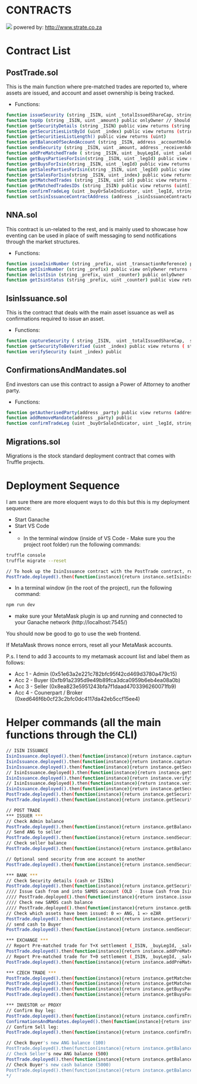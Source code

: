 # CONTRACTS

![](https://www.strate.co.za/sites/default/files/state-logo-dark.svg)
powered by: http://www.strate.co.za

# Contract List
## PostTrade.sol
This is the main function where pre-matched trades are reported to, where assets are issued, and account and asset ownership is being tracked.
* Functions:
```sh
function issueSecurity (string _ISIN, uint _totalIssuedShareCap, string _longName, string _ticker) public onlyIsinIssuanceContact
function topUp (string _ISIN, uint _amount) public onlyOwner // Should be modified to allow for reductions as well
function getSecurityDetails (string _ISIN) public view returns (string, uint, string, string, bool)
function getSecuritiesListById (uint _index) public view returns (string, uint)
function getSecuritiesListLength() public view returns (uint)
function getBalanceOfSecAndAccount (string _ISIN, address _accountHolder) public view returns (uint)
function sendSecurity (string _ISIN, uint _amount, address _receiverAddress) public
function addPreMatchedTrade ( string _ISIN, uint _buyLegId, uint _saleLegId, uint _tradeId, uint _settlementDate, address _buyerAddress, address _sellerAddress, address _buyerCustodianId, address _sellerCustodianId, uint _amount, uint _salePrice ) public
function getBuysPartiesForIsin(string _ISIN, uint _legId) public view returns (uint, address, address)
function getBuysForIsin(string _ISIN, uint _legId) public view returns (uint, uint, uint, Statuses, uint)
function getSalesPartiesForIsin(string _ISIN, uint _legId) public view returns (uint, address, address)
function getSalesForIsin(string _ISIN, uint _index) public view returns (uint, uint, uint, Statuses, uint)
function getMatchedTrades (string _ISIN, uint id) public view returns (uint, uint, uint, uint, uint, uint)
function getMatchedTradesIDs (string _ISIN) public view returns (uint[])
function confirmTradeLeg (uint _buyOrSaleIndicator, uint _legId, string _ISIN, address _party) public
function setIsinIssuanceContractAddress (address _isinIssuanceContractAddress) public onlyOwner

```
## NNA.sol
This contract is un-related to the rest, and is mainly used to showcase how eventing can be used in place of swift messaging to send notifications through the market structures.
* Functions:
```sh
function issueIsinNumber (string _prefix, uint _transactionReference) public onlyOwner
function getIsinNumber (string _prefix) public view onlyOwner returns (uint)
function delistIsin (string _prefix, uint _counter) public onlyOwner
function getIsinStatus (string _prefix, uint _counter) public view returns (uint _status)
```
## IsinIssuance.sol
This is the contract that deals with the main asset issuance as well as confirmations required to issue an asset.
* Functions:
```sh
function captureSecurity ( string _ISIN,  uint _totalIssuedShareCap,  string _longName,  string _ticker,  address _counterParty) public onlyOwner
function getSecurityToBeVerified (uint _index) public view returns ( string _ISIN, uint _totalIssuedShareCap, string _longName, string _ticker, bool _active, address _issuer, address _verifier)
function verifySecurity (uint _index) public

```
## ConfirmationsAndMandates.sol
End investors can use this contract to assign a Power of Attorney to another party.
* Functions:
```sh
function getAutherisedParty(address _party) public view returns (address)
function addRemoveMandate(address _party) public
function confirmTradeLeg (uint _buyOrSaleIndicator, uint _legId, string _ISIN, address _party) public view
```
## Migrations.sol
Migrations is the stock standard deployment contract that comes with Truffle projects.

# Deployment Sequence

I am sure there are more eloquent ways to do this but this is my deployment sequence:

* Start Ganache 
* Start VS Code
* * In the terminal window (inside of VS Code - Make sure you the project root folder) run the following commands:
```sh
truffle console
truffle migrate --reset

// To hook up the IsinIssuance contract with the PostTrade contract, run the following:
PostTrade.deployed().then(function(instance){return instance.setIsinIssuanceContractAddress(IsinIssuance.address)});
```

* In a terminal window (in the root of the project), run the following command:

```sh
npm run dev
```

* make sure your MetaMask plugin is up and running and connected to your Ganache network (http://localhost:7545/)

You should now be good to go to use the web frontend.

If MetaMask throws nonce errors, reset all your MetaMask accounts.

P.s. I tend to add 3 accounts to my metamask account list and label them as follows:
* Acc 1 - Admin (0x51e63a2e221c782bfc95f42cd469d3780a479c15)
* Acc 2 - Buyer (0xfb91a2395d9e49b89fca3dca0959b6eb4ea08a0b)
* Acc 3 - Seller (0x8ea823e5951243bfa7f1daad4703396260071fb9)
* Acc 4 - Counerpart / Broker (0xed646f6b0cf23c2bfc0dc4117da42eb5ccf15ee4)


# Helper commands (all the main functions through the CLI)

```sh
// ISIN ISSUANCE
IsinIssuance.deployed().then(function(instance){return instance.captureSecurity("ZAE001",1000,"Anglo American PLC","ANG","0xfb91a2395d9e49b89fca3dca0959b6eb4ea08a0b")});
IsinIssuance.deployed().then(function(instance){return instance.captureSecurity("eZAR",1000000,"eZAR","eZAR","0x51e63a2e221c782bfc95f42cd469d3780a479c15")});
IsinIssuance.deployed().then(function(instance){return instance.getSecurityToBeVerified(0, {from:"0xfb91a2395d9e49b89fca3dca0959b6eb4ea08a0b"})});
// IsinIssuance.deployed().then(function(instance){return instance.getSecurityToBeVerified(0, {from:"0x51e63a2e221c782bfc95f42cd469d3780a479c15"})});
IsinIssuance.deployed().then(function(instance){return instance.verifySecurity(0, {from:"0xfb91a2395d9e49b89fca3dca0959b6eb4ea08a0b"})});
// IsinIssuance.deployed().then(function(instance){return instance.verifySecurity(0, {from:"0x51e63a2e221c782bfc95f42cd469d3780a479c15"})});
IsinIssuance.deployed().then(function(instance){return instance.getSecurityToBeVerified(0, {from:"0xfb91a2395d9e49b89fca3dca0959b6eb4ea08a0b"})});
PostTrade.deployed().then(function(instance){return instance.getSecurityDetails("ZAE001")});
PostTrade.deployed().then(function(instance){return instance.getSecurityDetails("eZAR")});

// POST TRADE
*** ISSUER ***
// Check Admin balance
PostTrade.deployed().then(function(instance){return instance.getBalanceOfSecAndAccount("ZAE001","0x51e63a2E221C782Bfc95f42Cd469D3780a479C15")});
// Send ANG to seller
PostTrade.deployed().then(function(instance){return instance.sendSecurity("ZAE001",600,"0x8eA823e5951243bFA7f1Daad4703396260071fB9")});
// Check seller balance
PostTrade.deployed().then(function(instance){return instance.getBalanceOfSecAndAccount("ZAE001","0x8eA823e5951243bFA7f1Daad4703396260071fB9")});

// Optional send security from one account to another
PostTrade.deployed().then(function(instance){return instance.sendSecurity("ZAE001",500,"0x8ea823e5951243bfa7f1daad4703396260071fb9", {from: "0x2AaB2c02Fc5415D23e91CE8Dc230D3A31793CFF8"})});

*** BANK ***
// Check Security details (cash or ISINs)
PostTrade.deployed().then(function(instance){return instance.getSecurityDetails("eZAR")});
//// Issue Cash from and into SAMOS account (OLD - Issue Cash from IsinIssue Contract)
//// PostTrade.deployed().then(function(instance){return instance.issueCash(10000000, {from:"0x3E7Eaa5Bc0ee36b4308B668050535d411a81585D"})});
//// Check new SAMOS cash balance
//// PostTrade.deployed().then(function(instance){return instance.getBalanceOfSecAndAccount("eZAR","0x51e63a2E221C782Bfc95f42Cd469D3780a479C15")});
// Check which assets have been issued: 0 => ANG, 1 => eZAR
PostTrade.deployed().then(function(instance){return instance.getSecuritiesListById(0)});
// send cash to Buyer
PostTrade.deployed().then(function(instance){return instance.sendSecurity("eZAR",10000,"0xFb91a2395d9E49b89fcA3dca0959b6eB4Ea08a0B", {from: "0x51e63a2e221c782bfc95f42cd469d3780a479c15"})});

*** EXCHANGE ***
// Report Pre-matched trade for T+X settlement (_ISIN, _buyLegId, _saleLegId, _tradeId, _settlementDate, _buyerAddress, _sellerAddress, _buyerCustodianId, _sellerCustodianId, _amount, _salePrice)
PostTrade.deployed().then(function(instance){return instance.addPreMatchedTrade("ZAE001",1234,4321,11223344,20180720,"0xFb91a2395d9E49b89fcA3dca0959b6eB4Ea08a0B","0x8eA823e5951243bFA7f1Daad4703396260071fB9","0x1c6B96De685481c2d9915b606D4AB1277949b4Bc","0x2d14d5Ae5E54a22043B1eccD420494DAA9513e06",100,5000,{from:"0x0ef2F9c8845da4c9c34BEf02C3213e0Da1306Da0"})});
// Report Pre-matched trade for T+0 settlement (_ISIN, _buyLegId, _saleLegId, _tradeId, _settlementDate, _buyerAddress, _sellerAddress, _buyerCustodianId, _sellerCustodianId, _amount, _salePrice)
PostTrade.deployed().then(function(instance){return instance.addPreMatchedTrade("ZAE001",12345,54321,1122334455,0,"0xFb91a2395d9E49b89fcA3dca0959b6eB4Ea08a0B","0x8eA823e5951243bFA7f1Daad4703396260071fB9","0x1c6B96De685481c2d9915b606D4AB1277949b4Bc","0x2d14d5Ae5E54a22043B1eccD420494DAA9513e06",100,5000,{from:"0x0ef2F9c8845da4c9c34BEf02C3213e0Da1306Da0"})});

*** CZECH TRADE ***
PostTrade.deployed().then(function(instance){return instance.getMatchedTradesIDs("ZAE001")});
PostTrade.deployed().then(function(instance){return instance.getMatchedTrades("ZAE001",1122334455)});
PostTrade.deployed().then(function(instance){return instance.getBuysPartiesForIsin("ZAE001",12345)});
PostTrade.deployed().then(function(instance){return instance.getBuysForIsin("ZAE001",12345)});

*** INVESTOR or PROXY
// Confirm Buy leg:
PostTrade.deployed().then(function(instance){return instance.confirmTradeLeg(0, 12345, "ZAE001", "0xFb91a2395d9E49b89fcA3dca0959b6eB4Ea08a0B")});
ConfirmationsAndMandates.deployed().then(function(instance){return instance.confirmTradeLeg(0, 12345, "ZAE001", "0xFb91a2395d9E49b89fcA3dca0959b6eB4Ea08a0B")});
// Confirm Sell leg:
PostTrade.deployed().then(function(instance){return instance.confirmTradeLeg(1, 54321, "ZAE001", "0x8eA823e5951243bFA7f1Daad4703396260071fB9")});

// Check Buyer's new ANG balance (100)
PostTrade.deployed().then(function(instance){return instance.getBalanceOfSecAndAccount("ZAE001","0xFb91a2395d9E49b89fcA3dca0959b6eB4Ea08a0B")});
// Check Seller's new ANG balance (500)
PostTrade.deployed().then(function(instance){return instance.getBalanceOfSecAndAccount("ZAE001","0x8eA823e5951243bFA7f1Daad4703396260071fB9")});
// Check Buyer's new cash balance (5000)
PostTrade.deployed().then(function(instance){return instance.getBalanceOfSecAndAccount("eZAR","0xFb91a2395d9E49b89fcA3dca0959b6eB4Ea08a0B")});
*/ 

```